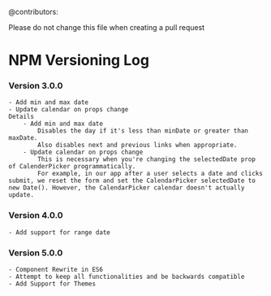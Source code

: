 @contributors:

Please do not change this file when creating a pull request

# NPM Versioning Log

### Version 3.0.0
	- Add min and max date
	- Update calendar on props change
	Details
		- Add min and max date
			Disables the day if it's less than minDate or greater than maxDate.
			Also disables next and previous links when appropriate.
		- Update calendar on props change
			This is necessary when you're changing the selectedDate prop of CalenderPicker programmatically.
			For example, in our app after a user selects a date and clicks submit, we reset the form and set the CalendarPicker selectedDate to new Date(). However, the CalendarPicker calendar doesn't actually update.

### Version 4.0.0

	- Add support for range date

### Version 5.0.0

	- Component Rewrite in ES6
	- Attempt to keep all functionalities and be backwards compatible
	- Add Support for Themes
